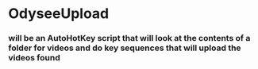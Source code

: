 # OdyseeUpload
### will be an AutoHotKey script that will look at the contents of a folder for videos and do key sequences that will upload the videos found
